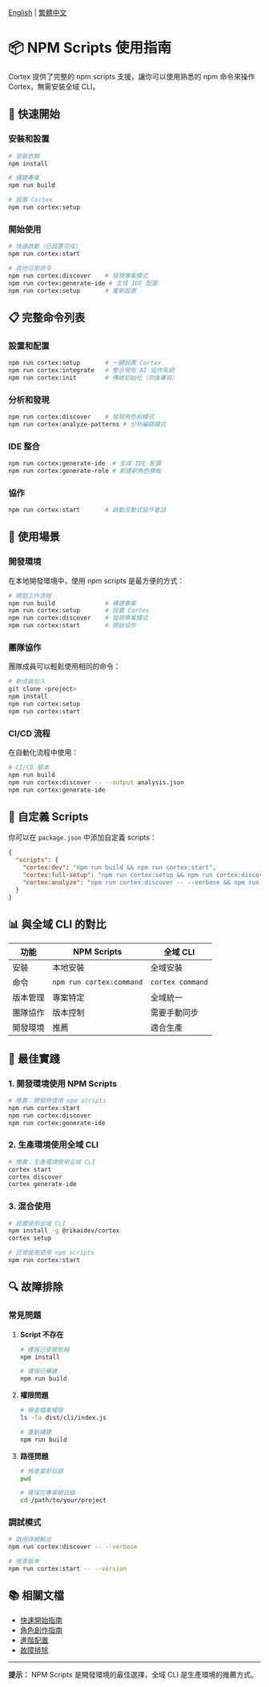 [English](../npm-scripts.md) | [繁體中文](npm-scripts.md)

# 📦 NPM Scripts 使用指南

Cortex 提供了完整的 npm scripts 支援，讓你可以使用熟悉的 npm 命令來操作 Cortex，無需安裝全域 CLI。

## 🚀 快速開始

### 安裝和設置

```bash
# 安裝依賴
npm install

# 構建專案
npm run build

# 設置 Cortex
npm run cortex:setup
```

### 開始使用

```bash
# 快速啟動（已設置完成）
npm run cortex:start

# 其他可用命令
npm run cortex:discover    # 發現專案模式
npm run cortex:generate-ide # 生成 IDE 配置
npm run cortex:setup       # 重新設置
```

## 📋 完整命令列表

### 設置和配置

```bash
npm run cortex:setup       # 一鍵設置 Cortex
npm run cortex:integrate   # 整合現有 AI 協作系統
npm run cortex:init        # 傳統初始化（向後兼容）
```

### 分析和發現

```bash
npm run cortex:discover    # 發現角色和模式
npm run cortex:analyze-patterns # 分析編碼模式
```

### IDE 整合

```bash
npm run cortex:generate-ide  # 生成 IDE 配置
npm run cortex:generate-role # 創建新角色模板
```

### 協作

```bash
npm run cortex:start       # 啟動互動式協作會話
```

## 🎯 使用場景

### 開發環境

在本地開發環境中，使用 npm scripts 是最方便的方式：

```bash
# 開發工作流程
npm run build              # 構建專案
npm run cortex:setup       # 設置 Cortex
npm run cortex:discover    # 發現專案模式
npm run cortex:start       # 開始協作
```

### 團隊協作

團隊成員可以輕鬆使用相同的命令：

```bash
# 新成員加入
git clone <project>
npm install
npm run cortex:setup
npm run cortex:start
```

### CI/CD 流程

在自動化流程中使用：

```bash
# CI/CD 腳本
npm run build
npm run cortex:discover -- --output analysis.json
npm run cortex:generate-ide
```

## 🔧 自定義 Scripts

你可以在 `package.json` 中添加自定義 scripts：

```json
{
  "scripts": {
    "cortex:dev": "npm run build && npm run cortex:start",
    "cortex:full-setup": "npm run cortex:setup && npm run cortex:discover && npm run cortex:generate-ide",
    "cortex:analyze": "npm run cortex:discover -- --verbose && npm run cortex:analyze-patterns -- --output patterns.json"
  }
}
```

## 📊 與全域 CLI 的對比

| 功能     | NPM Scripts              | 全域 CLI         |
| -------- | ------------------------ | ---------------- |
| 安裝     | 本地安裝                 | 全域安裝         |
| 命令     | `npm run cortex:command` | `cortex command` |
| 版本管理 | 專案特定                 | 全域統一         |
| 團隊協作 | 版本控制                 | 需要手動同步     |
| 開發環境 | 推薦                     | 適合生產         |

## 🎯 最佳實踐

### 1. 開發環境使用 NPM Scripts

```bash
# 推薦：開發時使用 npm scripts
npm run cortex:start
npm run cortex:discover
npm run cortex:generate-ide
```

### 2. 生產環境使用全域 CLI

```bash
# 推薦：生產環境使用全域 CLI
cortex start
cortex discover
cortex generate-ide
```

### 3. 混合使用

```bash
# 設置使用全域 CLI
npm install -g @rikaidev/cortex
cortex setup

# 日常使用使用 npm scripts
npm run cortex:start
```

## 🔍 故障排除

### 常見問題

1. **Script 不存在**

   ```bash
   # 確保已安裝依賴
   npm install

   # 確保已構建
   npm run build
   ```

2. **權限問題**

   ```bash
   # 檢查檔案權限
   ls -la dist/cli/index.js

   # 重新構建
   npm run build
   ```

3. **路徑問題**

   ```bash
   # 檢查當前目錄
   pwd

   # 確保在專案根目錄
   cd /path/to/your/project
   ```

### 調試模式

```bash
# 啟用詳細輸出
npm run cortex:discover -- --verbose

# 檢查版本
npm run cortex:start -- --version
```

## 📚 相關文檔

- [快速開始指南](getting-started.md)
- [角色創作指南](role-authoring.md)
- [進階配置](advanced-config.md)
- [故障排除](troubleshooting.md)

---

**提示：** NPM Scripts 是開發環境的最佳選擇，全域 CLI 是生產環境的推薦方式。
